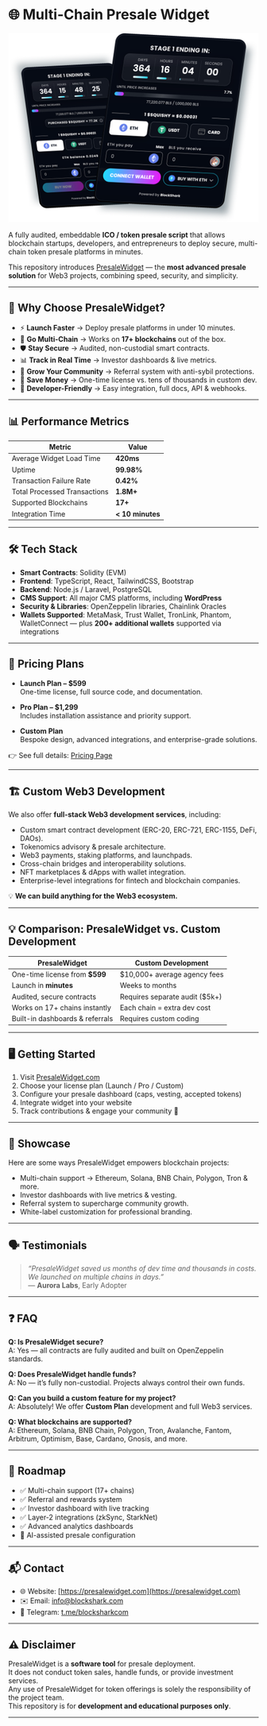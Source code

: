 # 🌐 Multi-Chain Presale Widget

![PresaleWidget Cover](./cover.png)

A fully audited, embeddable **ICO / token presale script** that allows blockchain startups, developers, and entrepreneurs to deploy secure, multi-chain token presale platforms in minutes.  

This repository introduces [PresaleWidget](https://presalewidget.com) — the **most advanced presale solution** for Web3 projects, combining speed, security, and simplicity.

---

## 🚀 Why Choose PresaleWidget?

- ⚡ **Launch Faster** → Deploy presale platforms in under 10 minutes.  
- 🔗 **Go Multi-Chain** → Works on **17+ blockchains** out of the box.  
- 🛡️ **Stay Secure** → Audited, non-custodial smart contracts.  
- 📊 **Track in Real Time** → Investor dashboards & live metrics.  
- 🤝 **Grow Your Community** → Referral system with anti-sybil protections.  
- 💸 **Save Money** → One-time license vs. tens of thousands in custom dev.  
- 🧩 **Developer-Friendly** → Easy integration, full docs, API & webhooks.  

---

## 📊 Performance Metrics

| Metric                      | Value                  |
|-----------------------------|------------------------|
| Average Widget Load Time    | **420ms**              |
| Uptime                      | **99.98%**             |
| Transaction Failure Rate    | **0.42%**              |
| Total Processed Transactions| **1.8M+**              |
| Supported Blockchains       | **17+**                |
| Integration Time            | **< 10 minutes**       |

---

## 🛠️ Tech Stack

- **Smart Contracts**: Solidity (EVM)  
- **Frontend**: TypeScript, React, TailwindCSS, Bootstrap  
- **Backend**: Node.js / Laravel, PostgreSQL  
- **CMS Support**: All major CMS platforms, including **WordPress**  
- **Security & Libraries**: OpenZeppelin libraries, Chainlink Oracles  
- **Wallets Supported**: MetaMask, Trust Wallet, TronLink, Phantom, WalletConnect — plus **200+ additional wallets** supported via integrations  

---

## 💸 Pricing Plans

- **Launch Plan – $599**  
  One-time license, full source code, and documentation.  

- **Pro Plan – $1,299**  
  Includes installation assistance and priority support.  

- **Custom Plan**  
  Bespoke design, advanced integrations, and enterprise-grade solutions.  

👉 See full details: [Pricing Page](https://presalewidget.com/pricing)  

---

## 🏗️ Custom Web3 Development

We also offer **full-stack Web3 development services**, including:  

- Custom smart contract development (ERC-20, ERC-721, ERC-1155, DeFi, DAOs).  
- Tokenomics advisory & presale architecture.  
- Web3 payments, staking platforms, and launchpads.  
- Cross-chain bridges and interoperability solutions.  
- NFT marketplaces & dApps with wallet integration.  
- Enterprise-level integrations for fintech and blockchain companies.  

💡 **We can build anything for the Web3 ecosystem.**  

---

## 💡 Comparison: PresaleWidget vs. Custom Development

| PresaleWidget                        | Custom Development              |
|--------------------------------------|---------------------------------|
| One-time license from **$599**       | $10,000+ average agency fees    |
| Launch in **minutes**                | Weeks to months                 |
| Audited, secure contracts            | Requires separate audit ($5k+)  |
| Works on 17+ chains instantly        | Each chain = extra dev cost     |
| Built-in dashboards & referrals      | Requires custom coding          |

---

## 🖥️ Getting Started

1. Visit [PresaleWidget.com](https://presalewidget.com)  
2. Choose your license plan (Launch / Pro / Custom)  
3. Configure your presale dashboard (caps, vesting, accepted tokens)  
4. Integrate widget into your website  
5. Track contributions & engage your community 🚀  

---

## 📸 Showcase

Here are some ways PresaleWidget empowers blockchain projects:  

- Multi-chain support → Ethereum, Solana, BNB Chain, Polygon, Tron & more.  
- Investor dashboards with live metrics & vesting.  
- Referral system to supercharge community growth.  
- White-label customization for professional branding.  

---

## 🗣️ Testimonials

> *“PresaleWidget saved us months of dev time and thousands in costs. We launched on multiple chains in days.”*  
> — **Aurora Labs**, Early Adopter  

---

## ❓ FAQ

**Q: Is PresaleWidget secure?**  
A: Yes — all contracts are fully audited and built on OpenZeppelin standards.  

**Q: Does PresaleWidget handle funds?**  
A: No — it’s fully non-custodial. Projects always control their own funds.  

**Q: Can you build a custom feature for my project?**  
A: Absolutely! We offer **Custom Plan** development and full Web3 services.  

**Q: What blockchains are supported?**  
A: Ethereum, Solana, BNB Chain, Polygon, Tron, Avalanche, Fantom, Arbitrum, Optimism, Base, Cardano, Gnosis, and more.  

---

## 📌 Roadmap

- ✅ Multi-chain support (17+ chains)  
- ✅ Referral and rewards system  
- ✅ Investor dashboard with live tracking  
- ✅ Layer-2 integrations (zkSync, StarkNet)  
- ✅ Advanced analytics dashboards  
- 🚧 AI-assisted presale configuration  

---

## 📬 Contact

- 🌐 Website: [https://presalewidget.com](https://presalewidget.com)  
- ✉️ Email: [info@blockshark.com](mailto:info@blockshark.com)  
- 💬 Telegram: [t.me/blocksharkcom](https://t.me/blocksharkcom)  

---

## ⚠️ Disclaimer

PresaleWidget is a **software tool** for presale deployment.  
It does not conduct token sales, handle funds, or provide investment services.  
Any use of PresaleWidget for token offerings is solely the responsibility of the project team.  
This repository is for **development and educational purposes only**.  

---
